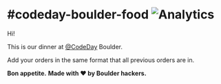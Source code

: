 #codeday-boulder-food ![Analytics](https://ga-beacon.appspot.com/UA-34529482-6/codeday-boulder-food/readme?pixel)
====================
Hi!

This is our dinner at [@CodeDay](https://twitter.com/CodeDay) Boulder.

Add your orders in the same format that all previous orders are in.

**Bon appetite.**
**Made with ♥ by Boulder hackers.**
